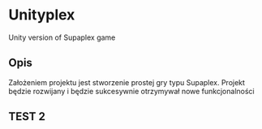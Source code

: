 # Unityplex
Unity version of Supaplex game  
## Opis
Założeniem projektu jest stworzenie prostej gry typu Supaplex. Projekt będzie rozwijany i będzie sukcesywnie otrzymywał nowe funkcjonalności
## TEST 2
